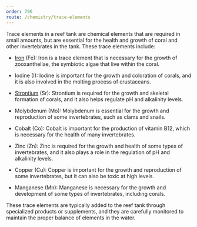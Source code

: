 ```yaml
---
order: 796
route: /chemistry/trace-elements
---
```


Trace elements in a reef tank are chemical elements that are required in small amounts, but are essential for the health
and growth of coral and other invertebrates in the tank. These trace elements include:

- [Iron](/chemistry/iron) (Fe): Iron is a trace element that is necessary for the growth of zooxanthellae, the symbiotic algae that live
within the coral.

- Iodine (I): Iodine is important for the growth and coloration of corals, and it is also involved in the molting process
of crustaceans.

- [Strontium](/chemistry/strontium) (Sr): Strontium is required for the growth and skeletal formation of corals, and it also helps regulate pH and
alkalinity levels.

- Molybdenum (Mo): Molybdenum is essential for the growth and reproduction of some invertebrates, such as clams and
snails.

- Cobalt (Co): Cobalt is important for the production of vitamin B12, which is necessary for the health of many
invertebrates.

- Zinc (Zn): Zinc is required for the growth and health of some types of invertebrates, and it also plays a role in the
regulation of pH and alkalinity levels.

- Copper (Cu): Copper is important for the growth and reproduction of some invertebrates, but it can also be toxic at high
levels.

- Manganese (Mn): Manganese is necessary for the growth and development of some types of invertebrates, including corals.

These trace elements are typically added to the reef tank through specialized products or supplements, and they are
carefully monitored to maintain the proper balance of elements in the water.